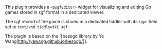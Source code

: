 This plugin provides a `<$sgfEditor>` widget for visualizing and editing Go games stored in sgf format in a dedicated viewer.

The sgf record of the game is stored in a dedicated tiddler with its `type` field set to `text/vnd.tiddlywiki.sgf`.

The plugin is based on the [[besogo library by Ye Wang|http://yewang.github.io/besogo/]].

